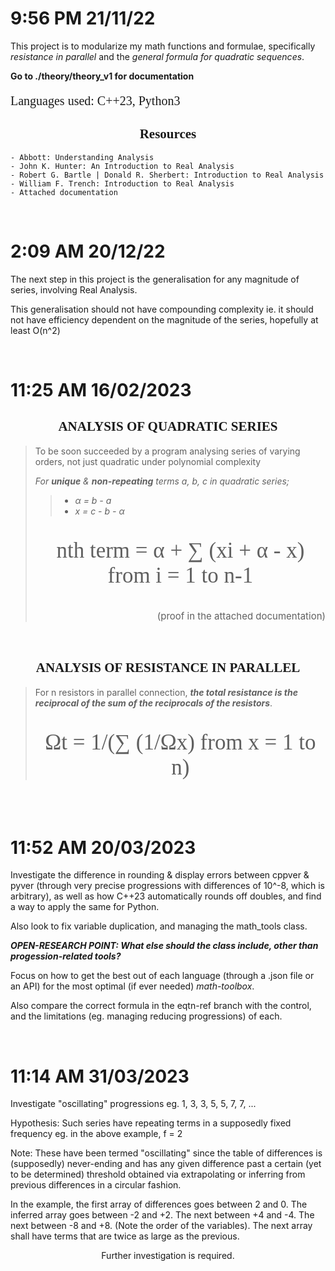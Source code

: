 <style>
	/* p, li {font-size: 20px;} */
	img {width: 33.333%;}
	h2 {text-align: center; font-family: MV Boli;}
</style>

# 9:56 PM 21/11/22

This project is to modularize my math functions and formulae, specifically *resistance in parallel* and the *general formula for quadratic sequences*.

**Go to ./theory/theory_v1 for documentation**

<p style="font-family: consolas; font-size: 20px;">Languages used: C++23, Python3</p>

## Resources
	- Abbott: Understanding Analysis
	- John K. Hunter: An Introduction to Real Analysis
	- Robert G. Bartle | Donald R. Sherbert: Introduction to Real Analysis
	- William F. Trench: Introduction to Real Analysis
	- Attached documentation

<br/>

# 2:09 AM 20/12/22

The next step in this project is the generalisation for any magnitude of series, involving Real Analysis.

This generalisation should not have compounding complexity ie. it should not have efficiency dependent on the magnitude of the series, hopefully at least O(n^2)

<br/>

# 11:25 AM 16/02/2023

## ANALYSIS OF QUADRATIC SERIES

> To be soon succeeded by a program analysing series of varying orders, not just quadratic under polynomial complexity
>
> *For **unique** & **non-repeating** terms a, b, c in quadratic series;*
> > - *α = b - a* </br>
> > - *x = c - b - α* </br> <!-- x = c + a - 2b*-->
> <p style="font-family: Gabriola; font-size: 35px; text-align: center;">nth term = α + ∑ (xi + α - x) from i = 1 to n-1</p>
> <p style="font-size: 15px; text-align: right;">(proof in the attached documentation)</p>

<br/>

## ANALYSIS OF RESISTANCE IN PARALLEL

> For n resistors in parallel connection, ***the total resistance is the reciprocal of the sum of the reciprocals of the resistors***. </br>
> <p style="font-family: Gabriola; font-size: 35px; text-align: center;">Ωt = 1/(∑ (1/Ωx) from x = 1 to n)</p>

<br/>

# 11:52 AM 20/03/2023

Investigate the difference in rounding & display errors between cppver & pyver (through very precise progressions with differences of 10^-8, which is arbitrary), as well as how C++23 automatically rounds off doubles, and find a way to apply the same for Python.

Also look to fix variable duplication, and managing the math_tools class.

***OPEN-RESEARCH POINT: What else should the class include, other than progession-related tools?***

Focus on how to get the best out of each language (through a .json file or an API) for the most optimal (if ever needed) *math-toolbox*.

Also compare the correct formula in the eqtn-ref branch with the control, and the limitations (eg. managing reducing progressions) of each.

<br/>

# 11:14 AM 31/03/2023

Investigate "oscillating" progressions eg. 1, 3, 3, 5, 5, 7, 7, ...

Hypothesis: Such series have repeating terms in a supposedly fixed frequency eg. in the above example, f = 2

Note: These have been termed "oscillating" since the table of differences is (supposedly) never-ending and has any given difference past a certain (yet to be determined) threshold obtained via extrapolating or inferring from previous differences in a circular fashion.

In the example, the first array of differences goes between 2 and 0. The inferred array goes between -2 and +2. The next between +4 and -4. The next between -8 and +8. (Note the order of the variables). The next array shall have terms that are twice as large as the previous.

<p style="text-align: center;">Further investigation is required. </p>